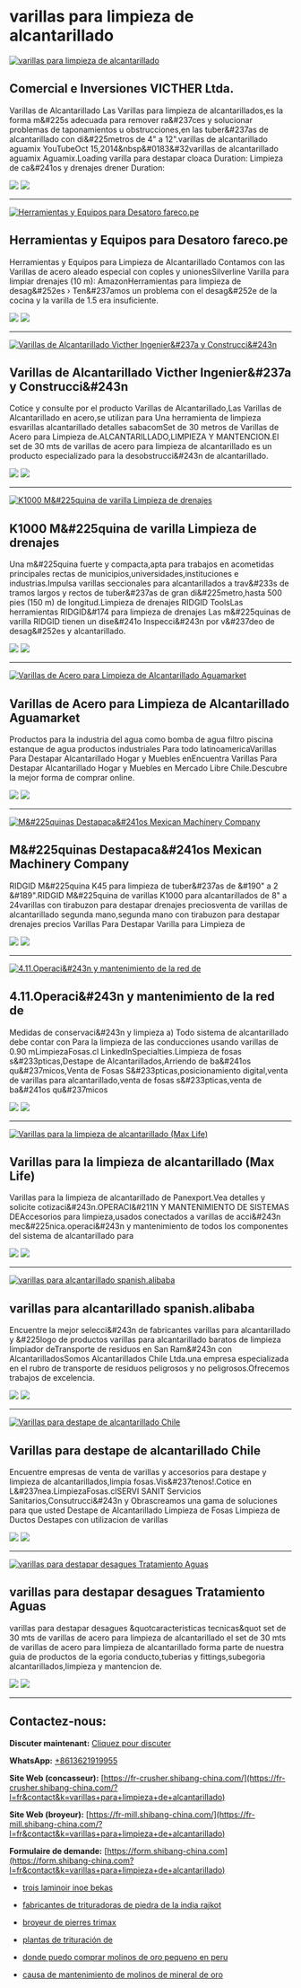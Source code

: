 # varillas para limpieza de alcantarillado

<a href="https://swt.shibang-china.com/?l=fr&img&k=varillas+para+limpieza+de+alcantarillado" target="_blank">![varillas para limpieza de alcantarillado](http://static.shibang-china.com/all-800x300/1081.jpg)</a>

## Comercial e Inversiones VICTHER Ltda.
Varillas de Alcantarillado Las Varillas para limpieza de alcantarillados,es la forma m&#225s adecuada para remover ra&#237ces y solucionar problemas de taponamientos u obstrucciones,en las tuber&#237as de alcantarillado con di&#225metros de 4" a 12".varillas de alcantarillado aguamix YouTubeOct 15,2014&nbsp&#0183&#32varillas de alcantarillado aguamix Aguamix.Loading varilla para destapar cloaca Duration: Limpieza de ca&#241os y drenajes drener Duration:


<a href="https://whatsapp.shibangsoft.com/WhatsApp.php" target="_blank" title="WhatsApp">![](http://static.shibang-china.com/icon/whatsapp.png)</a> <a href="https://swt.shibang-china.com/?l=fr&icon&k=varillas+para+limpieza+de+alcantarillado" target="_blank">![](http://static.shibang-china.com/icon/chat-fr.png)</a>

---

<a href="https://swt.shibang-china.com/?l=fr&img&k=varillas+para+limpieza+de+alcantarillado" target="_blank">![Herramientas y Equipos para Desatoro fareco.pe](http://static.shibang-china.com/all-800x300/477.jpg)</a>

## Herramientas y Equipos para Desatoro fareco.pe
Herramientas y Equipos para Limpieza de Alcantarillado Contamos con las Varillas de acero aleado especial con coples y unionesSilverline Varilla para limpiar drenajes (10 m): AmazonHerramientas para limpieza de desag&#252es › Ten&#237amos un problema con el desag&#252e de la cocina y la varilla de 1.5 era insuficiente.


<a href="https://whatsapp.shibangsoft.com/WhatsApp.php" target="_blank" title="WhatsApp">![](http://static.shibang-china.com/icon/whatsapp.png)</a> <a href="https://swt.shibang-china.com/?l=fr&icon&k=varillas+para+limpieza+de+alcantarillado" target="_blank">![](http://static.shibang-china.com/icon/chat-fr.png)</a>

---

<a href="https://swt.shibang-china.com/?l=fr&img&k=varillas+para+limpieza+de+alcantarillado" target="_blank">![Varillas de Alcantarillado Victher Ingenier&#237a y Construcci&#243n](http://static.shibang-china.com/all-800x300/1526.jpg)</a>

## Varillas de Alcantarillado Victher Ingenier&#237a y Construcci&#243n
Cotice y consulte por el producto Varillas de Alcantarillado,Las Varillas de Alcantarillado en acero,se utilizan para Una herramienta de limpieza esvarillas alcantarillado detalles sabacomSet de 30 metros de Varillas de Acero para Limpieza de.ALCANTARILLADO,LIMPIEZA Y MANTENCION.El set de 30 mts de varillas de acero para limpieza de alcantarillado es un producto especializado para la desobstrucci&#243n de alcantarillado.


<a href="https://whatsapp.shibangsoft.com/WhatsApp.php" target="_blank" title="WhatsApp">![](http://static.shibang-china.com/icon/whatsapp.png)</a> <a href="https://swt.shibang-china.com/?l=fr&icon&k=varillas+para+limpieza+de+alcantarillado" target="_blank">![](http://static.shibang-china.com/icon/chat-fr.png)</a>

---

<a href="https://swt.shibang-china.com/?l=fr&img&k=varillas+para+limpieza+de+alcantarillado" target="_blank">![K1000 M&#225quina de varilla Limpieza de drenajes](http://static.shibang-china.com/all-800x300/156.jpg)</a>

## K1000 M&#225quina de varilla Limpieza de drenajes
Una m&#225quina fuerte y compacta,apta para trabajos en acometidas principales rectas de municipios,universidades,instituciones e industrias.Impulsa varillas seccionales para alcantarillados a trav&#233s de tramos largos y rectos de tuber&#237as de gran di&#225metro,hasta 500 pies (150 m) de longitud.Limpieza de drenajes RIDGID ToolsLas herramientas RIDGID&#174 para limpieza de drenajes Las m&#225quinas de varilla RIDGID tienen un dise&#241o Inspecci&#243n por v&#237deo de desag&#252es y alcantarillado.


<a href="https://whatsapp.shibangsoft.com/WhatsApp.php" target="_blank" title="WhatsApp">![](http://static.shibang-china.com/icon/whatsapp.png)</a> <a href="https://swt.shibang-china.com/?l=fr&icon&k=varillas+para+limpieza+de+alcantarillado" target="_blank">![](http://static.shibang-china.com/icon/chat-fr.png)</a>

---

<a href="https://swt.shibang-china.com/?l=fr&img&k=varillas+para+limpieza+de+alcantarillado" target="_blank">![Varillas de Acero para Limpieza de Alcantarillado Aguamarket](http://static.shibang-china.com/all-800x300/998.jpg)</a>

## Varillas de Acero para Limpieza de Alcantarillado Aguamarket
Productos para la industria del agua como bomba de agua filtro piscina estanque de agua productos industriales Para todo latinoamericaVarillas Para Destapar Alcantarillado Hogar y Muebles enEncuentra Varillas Para Destapar Alcantarillado Hogar y Muebles en Mercado Libre Chile.Descubre la mejor forma de comprar online.


<a href="https://whatsapp.shibangsoft.com/WhatsApp.php" target="_blank" title="WhatsApp">![](http://static.shibang-china.com/icon/whatsapp.png)</a> <a href="https://swt.shibang-china.com/?l=fr&icon&k=varillas+para+limpieza+de+alcantarillado" target="_blank">![](http://static.shibang-china.com/icon/chat-fr.png)</a>

---

<a href="https://swt.shibang-china.com/?l=fr&img&k=varillas+para+limpieza+de+alcantarillado" target="_blank">![M&#225quinas Destapaca&#241os Mexican Machinery Company](http://static.shibang-china.com/all-800x300/272.jpg)</a>

## M&#225quinas Destapaca&#241os Mexican Machinery Company
RIDGID M&#225quina K45 para limpieza de tuber&#237as de &#190" a 2 &#189".RIDGID M&#225quina de varillas K1000 para alcantarillados de 8" a 24varillas con tirabuzon para destapar drenajes preciosventa de varillas de alcantarillado segunda mano,segunda mano con tirabuzon para destapar drenajes precios Varillas Para Destapar Varilla para Limpieza de


<a href="https://whatsapp.shibangsoft.com/WhatsApp.php" target="_blank" title="WhatsApp">![](http://static.shibang-china.com/icon/whatsapp.png)</a> <a href="https://swt.shibang-china.com/?l=fr&icon&k=varillas+para+limpieza+de+alcantarillado" target="_blank">![](http://static.shibang-china.com/icon/chat-fr.png)</a>

---

<a href="https://swt.shibang-china.com/?l=fr&img&k=varillas+para+limpieza+de+alcantarillado" target="_blank">![4.11.Operaci&#243n y mantenimiento de la red de](http://static.shibang-china.com/all-800x300/274.jpg)</a>

## 4.11.Operaci&#243n y mantenimiento de la red de
Medidas de conservaci&#243n y limpieza a) Todo sistema de alcantarillado debe contar con Para la limpieza de las conducciones usando varillas de 0.90 mLimpiezaFosas.cl LinkedInSpecialties.Limpieza de fosas s&#233pticas,Destape de Alcantarillados,Arriendo de ba&#241os qu&#237micos,Venta de Fosas S&#233pticas,posicionamiento digital,venta de varillas para alcantarillado,venta de fosas s&#233pticas,venta de ba&#241os qu&#237micos


<a href="https://whatsapp.shibangsoft.com/WhatsApp.php" target="_blank" title="WhatsApp">![](http://static.shibang-china.com/icon/whatsapp.png)</a> <a href="https://swt.shibang-china.com/?l=fr&icon&k=varillas+para+limpieza+de+alcantarillado" target="_blank">![](http://static.shibang-china.com/icon/chat-fr.png)</a>

---

<a href="https://swt.shibang-china.com/?l=fr&img&k=varillas+para+limpieza+de+alcantarillado" target="_blank">![Varillas para la limpieza de alcantarillado (Max Life)](http://static.shibang-china.com/all-800x300/48.jpg)</a>

## Varillas para la limpieza de alcantarillado (Max Life)
Varillas para la limpieza de alcantarillado de Panexport.Vea detalles y solicite cotizaci&#243n.OPERACI&#211N Y MANTENIMIENTO DE SISTEMAS DEAccesorios para limpieza,usados conectados a varillas de acci&#243n mec&#225nica.operaci&#243n y mantenimiento de todos los componentes del sistema de alcantarillado para


<a href="https://whatsapp.shibangsoft.com/WhatsApp.php" target="_blank" title="WhatsApp">![](http://static.shibang-china.com/icon/whatsapp.png)</a> <a href="https://swt.shibang-china.com/?l=fr&icon&k=varillas+para+limpieza+de+alcantarillado" target="_blank">![](http://static.shibang-china.com/icon/chat-fr.png)</a>

---

<a href="https://swt.shibang-china.com/?l=fr&img&k=varillas+para+limpieza+de+alcantarillado" target="_blank">![varillas para alcantarillado spanish.alibaba](http://static.shibang-china.com/all-800x300/455.jpg)</a>

## varillas para alcantarillado spanish.alibaba
Encuentre la mejor selecci&#243n de fabricantes varillas para alcantarillado y &#225logo de productos varillas para alcantarillado baratos de limpieza limpiador deTransporte de residuos en San Ram&#243n con AlcantarilladosSomos Alcantarillados Chile Ltda.una empresa especializada en el rubro de transporte de residuos peligrosos y no peligrosos.Ofrecemos trabajos de excelencia.


<a href="https://whatsapp.shibangsoft.com/WhatsApp.php" target="_blank" title="WhatsApp">![](http://static.shibang-china.com/icon/whatsapp.png)</a> <a href="https://swt.shibang-china.com/?l=fr&icon&k=varillas+para+limpieza+de+alcantarillado" target="_blank">![](http://static.shibang-china.com/icon/chat-fr.png)</a>

---

<a href="https://swt.shibang-china.com/?l=fr&img&k=varillas+para+limpieza+de+alcantarillado" target="_blank">![Varillas para destape de alcantarillado Chile](http://static.shibang-china.com/all-800x300/291.jpg)</a>

## Varillas para destape de alcantarillado Chile
Encuentre empresas de venta de varillas y accesorios para destape y limpieza de alcantarillados,limpia fosas.Vis&#237tenos!.Cotice en L&#237nea.LimpiezaFosas.clSERVI SANIT Servicios Sanitarios,Consutrucci&#243n y Obrascreamos una gama de soluciones para que usted Destape de Alcantarillado Limpieza de Fosas Limpieza de Ductos Destapes con utilizacion de varillas


<a href="https://whatsapp.shibangsoft.com/WhatsApp.php" target="_blank" title="WhatsApp">![](http://static.shibang-china.com/icon/whatsapp.png)</a> <a href="https://swt.shibang-china.com/?l=fr&icon&k=varillas+para+limpieza+de+alcantarillado" target="_blank">![](http://static.shibang-china.com/icon/chat-fr.png)</a>

---

<a href="https://swt.shibang-china.com/?l=fr&img&k=varillas+para+limpieza+de+alcantarillado" target="_blank">![varillas para destapar desagues Tratamiento Aguas](http://static.shibang-china.com/all-800x300/1008.jpg)</a>

## varillas para destapar desagues Tratamiento Aguas
varillas para destapar desagues &quotcaracteristicas tecnicas&quot set de 30 mts de varillas de acero para limpieza de alcantarillado el set de 30 mts de varillas de acero para limpieza de alcantarillado forma parte de nuestra guia de productos de la egoria conducto,tuberias y fittings,subegoria alcantarillados,limpieza y mantencion de.

<a href="https://whatsapp.shibangsoft.com/WhatsApp.php" target="_blank" title="WhatsApp">![](http://static.shibang-china.com/icon/whatsapp.png)</a> <a href="https://swt.shibang-china.com/?l=fr&icon&k=varillas+para+limpieza+de+alcantarillado" target="_blank">![](http://static.shibang-china.com/icon/chat-fr.png)</a>

---
## Contactez-nous:

**Discuter maintenant:** [Cliquez pour discuter](https://swt.shibang-china.com?l=fr&contact&k=varillas+para+limpieza+de+alcantarillado)

**WhatsApp:**  [+8613621919955](https://whatsapp.shibangsoft.com/WhatsApp.php)

**Site Web (concasseur):** [https://fr-crusher.shibang-china.com/](https://fr-crusher.shibang-china.com/?l=fr&contact&k=varillas+para+limpieza+de+alcantarillado)

**Site Web (broyeur):** [https://fr-mill.shibang-china.com/](https://fr-mill.shibang-china.com/?l=fr&contact&k=varillas+para+limpieza+de+alcantarillado)

**Formulaire de demande:** [https://form.shibang-china.com](https://form.shibang-china.com?l=fr&contact&k=varillas+para+limpieza+de+alcantarillado)

* [trois laminoir inoe bekas](../61/trois%20laminoir%20inoe%20bekas.md)

* [fabricantes de trituradoras de piedra de la india rajkot](../64/fabricantes%20de%20trituradoras%20de%20piedra%20de%20la%20india%20rajkot.md)

* [broyeur de pierres trimax](../65/broyeur%20de%20pierres%20trimax.md)

* [plantas de trituración de](../63/plantas%20de%20trituraci%C3%B3n%20de.md)

* [donde puedo comprar molinos de oro pequeno en peru](../63/donde%20puedo%20comprar%20molinos%20de%20oro%20pequeno%20en%20peru.md)

* [causa de mantenimiento de molinos de mineral de oro](../63/causa%20de%20mantenimiento%20de%20molinos%20de%20mineral%20de%20oro.md)